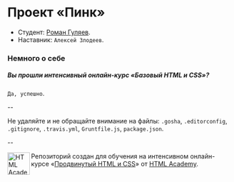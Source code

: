 # Проект «Пинк»

* Студент: [Роман Гуляев](https://htmlacademy.ru/profile/id48399).
* Наставник: `Алексей Злодеев`.

### Немного о себе

##### Вы прошли интенсивный онлайн-курс «Базовый HTML и CSS»?
`Да, успешно`.

--

Не удаляйте и не обращайте внимание на файлы: `.gosha`, `.editorconfig`, `.gitignore`, `.travis.yml`, `Gruntfile.js`, `package.json`.

--

<a href="https://htmlacademy.ru/advanced_intensive"><img align="left" width="50" height="50" title="HTML Academy" src="https://htmlacademy.ru/static/img/logo-github.svg"></a>

Репозиторий создан для обучения на интенсивном онлайн-курсе «[Продвинутый HTML и CSS](https://htmlacademy.ru/advanced_intensive)» от [HTML Academy](https://htmlacademy.ru).
